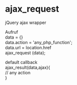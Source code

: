 # ajax_request
jQuery ajax wrapper

Aufruf <br>
data = {} <br>
data.action = 'any_php_function'; <br>
data.url = location.href <br>
ajax_request (data); <br>

default callback <br>
ajax_result(data,ajax){<br>
// any action <br>
}<br>
